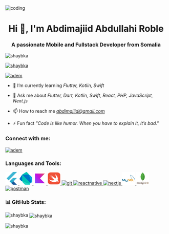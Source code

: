 <img align="top" alt="coding" src="https://user-images.githubusercontent.com/109351602/202650321-7f4da361-f98f-4345-8df4-adf352a11322.gif">
<h1 align="center">Hi 👋, I'm Abdimajiid Abdullahi Roble</h1>
<h3 align="center">A passionate Mobile and Fullstack Developer from Somalia</h3>

<p align="left"> <img src="https://komarev.com/ghpvc/?username=shaybka&label=Profile%20views&color=0e75b6&style=flat" alt="shaybka" /> </p>

<p align="left"> <a href="https://github.com/ryo-ma/github-profile-trophy"><img src="https://github-profile-trophy.vercel.app/?username=shaybka" alt="shaybka" /></a> </p>

<p align="left"> <a href="https://twitter.com/adem" target="blank"><img src="https://img.shields.io/twitter/follow/adem?logo=twitter&style=for-the-badge" alt="adem" /></a> </p>


- 🌱 I’m currently learning *Flutter, Kotlin, Swift*

- 💬 Ask me about *Flutter, Dart, Kotlin, Swift, React, PHP, JavaScript, Next.js*

- 📫 How to reach me *abdimajiid@gmail.com*

- ⚡ Fun fact *"Code is like humor. When you have to explain it, it’s bad."*

<h3 align="left">Connect with me:</h3>
<p align="left">
<a href="https://twitter.com/adem" target="blank">
  <img align="center" src="https://raw.githubusercontent.com/rahuldkjain/github-profile-readme-generator/master/src/images/icons/Social/twitter.svg" alt="adem" height="30" width="40" />
</a>
</p>

<h3 align="left">Languages and Tools:</h3>
<p align="left">
  <a href="https://flutter.dev/" target="_blank" rel="noreferrer">
    <img src="https://raw.githubusercontent.com/devicons/devicon/master/icons/flutter/flutter-original.svg" alt="flutter" width="40" height="40"/>
  </a>
  <a href="https://dart.dev/" target="_blank" rel="noreferrer">
    <img src="https://raw.githubusercontent.com/devicons/devicon/master/icons/dart/dart-original.svg" alt="dart" width="40" height="40"/>
  </a>
  <a href="https://developer.android.com/kotlin" target="_blank" rel="noreferrer">
    <img src="https://raw.githubusercontent.com/devicons/devicon/master/icons/kotlin/kotlin-original.svg" alt="kotlin" width="40" height="40"/>
  </a>
  <a href="https://developer.apple.com/swift/" target="_blank" rel="noreferrer">
    <img src="https://raw.githubusercontent.com/devicons/devicon/master/icons/swift/swift-original.svg" alt="swift" width="40" height="40"/>
  </a>
 
  <a href="https://git-scm.com/" target="_blank" rel="noreferrer">
    <img src="https://www.vectorlogo.zone/logos/git-scm/git-scm-icon.svg" alt="git" width="40" height="40"/>
  </a>
  <a href="https://reactnative.dev/" target="_blank" rel="noreferrer">
    <img src="https://reactnative.dev/img/header_logo.svg" alt="reactnative" width="40" height="40"/>
  </a>
  <a href="https://nextjs.org/" target="_blank" rel="noreferrer">
    <img src="https://cdn.worldvectorlogo.com/logos/nextjs-2.svg" alt="nextjs" width="40" height="40"/>
  </a>
  <a href="https://www.mysql.com/" target="_blank" rel="noreferrer">
    <img src="https://raw.githubusercontent.com/devicons/devicon/master/icons/mysql/mysql-original-wordmark.svg" alt="mysql" width="40" height="40"/>
  </a>
  <a href="https://www.mongodb.com/" target="_blank" rel="noreferrer">
    <img src="https://raw.githubusercontent.com/devicons/devicon/master/icons/mongodb/mongodb-original-wordmark.svg" alt="mongodb" width="40" height="40"/>
  </a>
  <a href="https://www.postman.com/" target="_blank" rel="noreferrer">
    <img src="https://www.vectorlogo.zone/logos/getpostman/getpostman-icon.svg" alt="postman" width="40" height="40"/>
  </a>
</p>

<h3 align="left">📊 GitHub Stats:</h3>
<p><img align="left" src="https://github-readme-stats.vercel.app/api/top-langs?username=shaybka&show_icons=true&locale=en&layout=compact" alt="shaybka" /></p>

<p>&nbsp;<img align="center" src="https://github-readme-stats.vercel.app/api?username=shaybka&show_icons=true&locale=en" alt="shaybka" /></p>

<p><img align="center" src="https://github-readme-streak-stats.herokuapp.com/?user=shaybka&" alt="shaybka" /></p>
